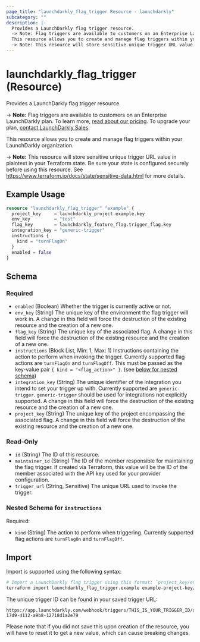 ```yaml
---
page_title: "launchdarkly_flag_trigger Resource - launchdarkly"
subcategory: ""
description: |-
  Provides a LaunchDarkly flag trigger resource.
  -> Note: Flag triggers are available to customers on an Enterprise LaunchDarkly plan. To learn more, read about our pricing https://launchdarkly.com/pricing/. To upgrade your plan, contact LaunchDarkly Sales https://launchdarkly.com/contact-sales/.
  This resource allows you to create and manage flag triggers within your LaunchDarkly organization.
  -> Note: This resource will store sensitive unique trigger URL value in plaintext in your Terraform state. Be sure your state is configured securely before using this resource. See https://www.terraform.io/docs/state/sensitive-data.html for more details.
---
```


# launchdarkly_flag_trigger (Resource)

Provides a LaunchDarkly flag trigger resource.

-> **Note:** Flag triggers are available to customers on an Enterprise LaunchDarkly plan. To learn more, [read about our pricing](https://launchdarkly.com/pricing/). To upgrade your plan, [contact LaunchDarkly Sales](https://launchdarkly.com/contact-sales/).

This resource allows you to create and manage flag triggers within your LaunchDarkly organization.

-> **Note:** This resource will store sensitive unique trigger URL value in plaintext in your Terraform state. Be sure your state is configured securely before using this resource. See https://www.terraform.io/docs/state/sensitive-data.html for more details.

## Example Usage

```terraform
resource "launchdarkly_flag_trigger" "example" {
  project_key     = launchdarkly_project.example.key
  env_key         = "test"
  flag_key        = launchdarkly_feature_flag.trigger_flag.key
  integration_key = "generic-trigger"
  instructions {
    kind = "turnFlagOn"
  }
  enabled = false
}
```

<!-- schema generated by tfplugindocs -->
## Schema

### Required

- `enabled` (Boolean) Whether the trigger is currently active or not.
- `env_key` (String) The unique key of the environment the flag trigger will work in. A change in this field will force the destruction of the existing resource and the creation of a new one.
- `flag_key` (String) The unique key of the associated flag. A change in this field will force the destruction of the existing resource and the creation of a new one.
- `instructions` (Block List, Min: 1, Max: 1) Instructions containing the action to perform when invoking the trigger. Currently supported flag actions are `turnFlagOn` and `turnFlagOff`. This must be passed as the key-value pair `{ kind = "<flag_action>" }`. (see [below for nested schema](#nestedblock--instructions))
- `integration_key` (String) The unique identifier of the integration you intend to set your trigger up with. Currently supported are `generic-trigger`. `generic-trigger` should be used for integrations not explicitly supported. A change in this field will force the destruction of the existing resource and the creation of a new one.
- `project_key` (String) The unique key of the project encompassing the associated flag. A change in this field will force the destruction of the existing resource and the creation of a new one.

### Read-Only

- `id` (String) The ID of this resource.
- `maintainer_id` (String) The ID of the member responsible for maintaining the flag trigger. If created via Terraform, this value will be the ID of the member associated with the API key used for your provider configuration.
- `trigger_url` (String, Sensitive) The unique URL used to invoke the trigger.

<a id="nestedblock--instructions"></a>
### Nested Schema for `instructions`

Required:

- `kind` (String) The action to perform when triggering. Currently supported flag actions are `turnFlagOn` and `turnFlagOff`.

## Import

Import is supported using the following syntax:

```sh
# Import a LaunchDarkly flag trigger using this format: `project_key/environment_key/flag_key/trigger_id`.
terraform import launchdarkly_flag_trigger.example example-project-key/example-env-key/example-flag-key/62581d4488def814b831abc3
```

The unique trigger ID can be found in your saved trigger URL:

```
https://app.launchdarkly.com/webhook/triggers/THIS_IS_YOUR_TRIGGER_ID/aff25a53-17d9-4112-a9b8-12718d1a2e79
```

Please note that if you did not save this upon creation of the resource, you will have to reset it to get a new value, which can cause breaking changes.
